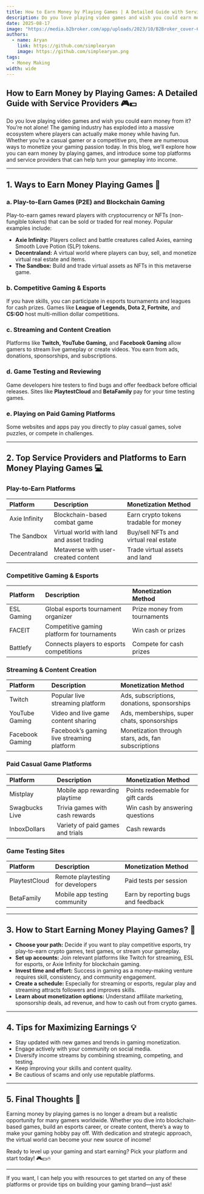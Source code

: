 ```yaml
---
title: How to Earn Money by Playing Games | A Detailed Guide with Service Providers 🎮💵
description: Do you love playing video games and wish you could earn money from it? You’re not alone! The gaming industry has exploded into a massive ecosystem where players can actually make money while having fun.
date: 2025-08-17
image: "https://media.b2broker.com/app/uploads/2023/10/B2Broker_cover-6-1500x718.png"
authors:
  - name: Aryan
    link: https://github.com/simplearyan
    image: https://github.com/simplearyan.png
tags:
  - Money Making
width: wide
---
```


## How to Earn Money by Playing Games: A Detailed Guide with Service Providers 🎮💵

Do you love playing video games and wish you could earn money from it? You’re not alone! The gaming industry has exploded into a massive ecosystem where players can actually make money while having fun. Whether you’re a casual gamer or a competitive pro, there are numerous ways to monetize your gaming passion today. In this blog, we’ll explore how you can earn money by playing games, and introduce some top platforms and service providers that can help turn your gameplay into income.

***

## 1. Ways to Earn Money Playing Games 🎯

### a. Play-to-Earn Games (P2E) and Blockchain Gaming

Play-to-earn games reward players with cryptocurrency or NFTs (non-fungible tokens) that can be sold or traded for real money. Popular examples include:

- **Axie Infinity:** Players collect and battle creatures called Axies, earning Smooth Love Potion (SLP) tokens.
- **Decentraland:** A virtual world where players can buy, sell, and monetize virtual real estate and items.
- **The Sandbox:** Build and trade virtual assets as NFTs in this metaverse game.


### b. Competitive Gaming \& Esports

If you have skills, you can participate in esports tournaments and leagues for cash prizes. Games like **League of Legends, Dota 2, Fortnite,** and **CS:GO** host multi-million dollar competitions.

### c. Streaming and Content Creation

Platforms like **Twitch, YouTube Gaming,** and **Facebook Gaming** allow gamers to stream live gameplay or create videos. You earn from ads, donations, sponsorships, and subscriptions.

### d. Game Testing and Reviewing

Game developers hire testers to find bugs and offer feedback before official releases. Sites like **PlaytestCloud** and **BetaFamily** pay for your time testing games.

### e. Playing on Paid Gaming Platforms

Some websites and apps pay you directly to play casual games, solve puzzles, or compete in challenges.

***

## 2. Top Service Providers and Platforms to Earn Money Playing Games 💻

### Play-to-Earn Platforms

| Platform | Description | Monetization Method |
| :-- | :-- | :-- |
| Axie Infinity | Blockchain-based combat game | Earn crypto tokens tradable for money |
| The Sandbox | Virtual world with land and asset trading | Buy/sell NFTs and virtual real estate |
| Decentraland | Metaverse with user-created content | Trade virtual assets and land |

### Competitive Gaming \& Esports

| Platform | Description | Monetization Method |
| :-- | :-- | :-- |
| ESL Gaming | Global esports tournament organizer | Prize money from tournaments |
| FACEIT | Competitive gaming platform for tournaments | Win cash or prizes |
| Battlefy | Connects players to esports competitions | Compete for cash prizes |

### Streaming \& Content Creation

| Platform | Description | Monetization Method |
| :-- | :-- | :-- |
| Twitch | Popular live streaming platform | Ads, subscriptions, donations, sponsorships |
| YouTube Gaming | Video and live game content sharing | Ads, memberships, super chats, sponsorships |
| Facebook Gaming | Facebook’s gaming live streaming platform | Monetization through stars, ads, fan subscriptions |

### Paid Casual Game Platforms

| Platform | Description | Monetization Method |
| :-- | :-- | :-- |
| Mistplay | Mobile app rewarding playtime | Points redeemable for gift cards |
| Swagbucks Live | Trivia games with cash rewards | Win cash by answering questions |
| InboxDollars | Variety of paid games and trials | Cash rewards |

### Game Testing Sites

| Platform | Description | Monetization Method |
| :-- | :-- | :-- |
| PlaytestCloud | Remote playtesting for developers | Paid tests per session |
| BetaFamily | Mobile app testing community | Earn by reporting bugs and feedback |


***

## 3. How to Start Earning Money Playing Games? 🚀

- **Choose your path:** Decide if you want to play competitive esports, try play-to-earn crypto games, test games, or stream your gameplay.
- **Set up accounts:** Join relevant platforms like Twitch for streaming, ESL for esports, or Axie Infinity for blockchain gaming.
- **Invest time and effort:** Success in gaming as a money-making venture requires skill, consistency, and community engagement.
- **Create a schedule:** Especially for streaming or esports, regular play and streaming attracts followers and improves skills.
- **Learn about monetization options:** Understand affiliate marketing, sponsorship deals, ad revenue, and how to cash out from crypto games.

***

## 4. Tips for Maximizing Earnings 💡

- Stay updated with new games and trends in gaming monetization.
- Engage actively with your community on social media.
- Diversify income streams by combining streaming, competing, and testing.
- Keep improving your skills and content quality.
- Be cautious of scams and only use reputable platforms.

***

## 5. Final Thoughts 🌟

Earning money by playing games is no longer a dream but a realistic opportunity for many gamers worldwide. Whether you dive into blockchain-based games, build an esports career, or create content, there’s a way to make your gaming hobby pay off. With dedication and strategic approach, the virtual world can become your new source of income!

Ready to level up your gaming and start earning? Pick your platform and start today! 🎮💵🔥

***

If you want, I can help you with resources to get started on any of these platforms or provide tips on building your gaming brand—just ask!

